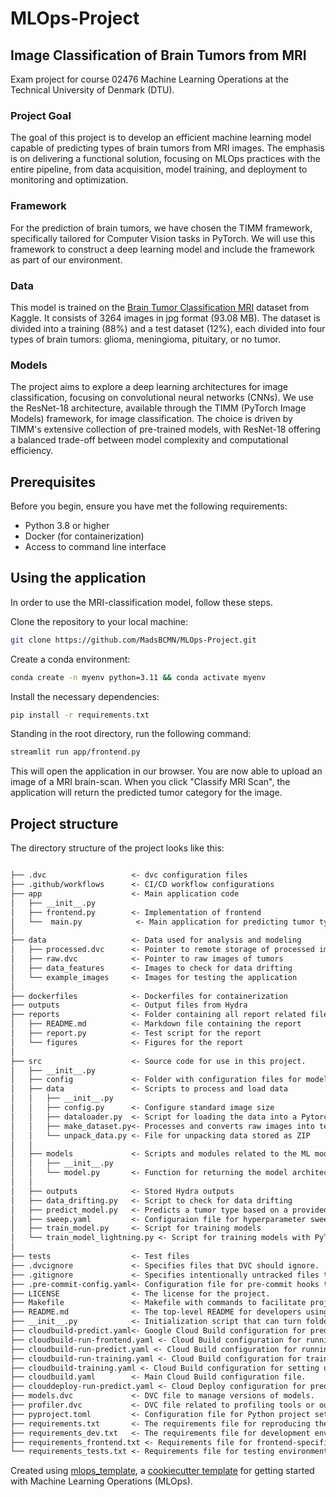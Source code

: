 # MLOps-Project 
## Image Classification of Brain Tumors from MRI

Exam project for course 02476 Machine Learning Operations at the Technical University of Denmark (DTU).

### Project Goal
The goal of this project is to develop an efficient machine learning model capable of predicting types of brain tumors from MRI images. The emphasis is on delivering a functional solution, focusing on MLOps practices with the entire pipeline, from data acquisition, model training, and deployment to monitoring and optimization. 

### Framework
For the prediction of brain tumors, we have chosen the TIMM framework, specifically tailored for Computer Vision tasks in PyTorch.
We will use this framework to construct a deep learning model and include the framework as part of our environment.

### Data
This model is trained on the [Brain Tumor Classification MRI](https://www.kaggle.com/datasets/sartajbhuvaji/brain-tumor-classification-mri) dataset from Kaggle. It consists of 3264 images in jpg format (93.08 MB). The dataset is divided into a training (88%) and a test dataset (12%), each divided into four types of brain tumors: glioma, meningioma, pituitary, or no tumor.

### Models
The project aims to explore a deep learning architectures for image classification, focusing on convolutional neural networks (CNNs). We use the ResNet-18 architecture, available through the TIMM (PyTorch Image Models) framework, for image classification. The choice is driven by TIMM's extensive collection of pre-trained models, with ResNet-18 offering a balanced trade-off between model complexity and computational efficiency.

## Prerequisites

Before you begin, ensure you have met the following requirements:
- Python 3.8 or higher
- Docker (for containerization)
- Access to command line interface

## Using the application

In order to use the MRI-classification model, follow these steps.

Clone the repository to your local machine:

```bash
git clone https://github.com/MadsBCMN/MLOps-Project.git
```

Create a conda environment:

```bash
conda create -n myenv python=3.11 && conda activate myenv
```

Install the necessary dependencies:

```bash
pip install -r requirements.txt
```

Standing in the root directory, run the following command:

```bash
streamlit run app/frontend.py
```

This will open the application in our browser. You are now able to upload an image of a MRI brain-scan. When you click "Classify MRI Scan", the application will return the predicted tumor category for the image.


## Project structure


The directory structure of the project looks like this:

```txt

├── .dvc                   <- dvc configuration files
├── .github/workflows      <- CI/CD workflow configurations
├── app                    <- Main application code
│   ├── __init__.py
│   ├── frontend.py        <- Implementation of frontend
│   └──  main.py            <- Main application for predicting tumor type
│
├── data                   <- Data used for analysis and modeling
│   ├── processed.dvc      <- Pointer to remote storage of processed images for training and testing
│   ├── raw.dvc            <- Pointer to raw images of tumors
│   ├── data_features      <- Images to check for data drifting
│   └── example_images     <- Images for testing the application
│
├── dockerfiles            <- Dockerfiles for containerization
├── outputs                <- Output files from Hydra
├── reports                <- Folder containing all report related files
│   ├── README.md          <- Markdown file containing the report
│   ├── report.py          <- Test script for the report
│   └── figures            <- Figures for the report
│
├── src                    <- Source code for use in this project.
│   ├── __init__.py        
│   ├── config             <- Folder with configuration files for models, training, etc.
│   ├── data               <- Scripts to process and load data
│   │   ├── __init__.py
│   │   ├── config.py      <- Configure standard image size
│   │   ├── dataloader.py  <- Script for loading the data into a Pytorch Dataset
│   │   ├── make_dataset.py<- Processes and converts raw images into tensors
│   │   └── unpack_data.py <- File for unpacking data stored as ZIP
│   │
│   ├── models             <- Scripts and modules related to the ML models
│   │   ├── __init__.py
│   │   └── model.py       <- Function for returning the model architecture
│   │
│   ├── outputs            <- Stored Hydra outputs
│   ├── data_drifting.py   <- Script to check for data drifting
│   ├── predict_model.py   <- Predicts a tumor type based on a provided raw image
│   ├── sweep.yaml         <- Configuraion file for hyperparameter sweep
│   ├── train_model.py     <- Script for training models
│   └── train_model_lightning.py <- Script for training models with PyTorch Lightning
│
├── tests                  <- Test files
├── .dvcignore             <- Specifies files that DVC should ignore.
├── .gitignore             <- Specifies intentionally untracked files to ignore in Git.
├── .pre-commit-config.yaml<- Configuration file for pre-commit hooks to standardize code.
├── LICENSE                <- The license for the project.
├── Makefile               <- Makefile with commands to facilitate project tasks.
├── README.md              <- The top-level README for developers using this project.
├── __init__.py            <- Initialization script that can turn folders into Python packages.
├── cloudbuild-predict.yaml<- Google Cloud Build configuration for prediction tasks.
├── cloudbuild-run-frontend.yaml <- Cloud Build configuration for running the frontend.
├── cloudbuild-run-predict.yaml <- Cloud Build configuration for running predictions.
├── cloudbuild-run-training.yaml <- Cloud Build configuration for training tasks.
├── cloudbuild-training.yaml <- Cloud Build configuration for setting up training environments.
├── cloudbuild.yaml        <- Main Cloud Build configuration file.
├── clouddeploy-run-predict.yaml <- Cloud Deploy configuration for prediction services.
├── models.dvc             <- DVC file to manage versions of models.
├── profiler.dvc           <- DVC file related to profiling tools or output.
├── pyproject.toml         <- Configuration file for Python project settings.
├── requirements.txt       <- The requirements file for reproducing the analysis environment.
├── requirements_dev.txt   <- The requirements file for development environments.
├── requirements_frontend.txt <- Requirements file for frontend-specific dependencies.
└── requirements_tests.txt <- Requirements file for testing environments.


```

Created using [mlops_template](https://github.com/SkafteNicki/mlops_template),
a [cookiecutter template](https://github.com/cookiecutter/cookiecutter) for getting
started with Machine Learning Operations (MLOps).
